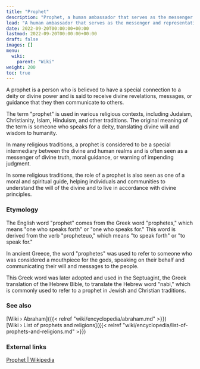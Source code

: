 ```yaml
---
title: "Prophet"
description: "Prophet, a human ambassador that serves as the messenger and representative on behalf of the Elohim, the creator civilization that genetically engineered life on Earth. Throughout history many people have been chosen to serve as prophets. Each of whom had either inspired a new religious movement altogether or at least left a written or oral tradition. In either case, ultimately contributing to the the preservation and shaping of a Elohimian legacy on Earth."
lead: "A human ambassador that serves as the messenger and representative on behalf of the Elohim, the creator civilization that genetically engineered life on Earth. Throughout history many people have been chosen to serve as prophets. Each of whom had either inspired a new religious movement altogether or at least left a written or oral tradition. In either case, ultimately contributing to the the preservation and shaping of a Elohimian legacy on Earth."
date: 2022-09-20T00:00:00+00:00
lastmod: 2022-09-20T00:00:00+00:00
draft: false
images: []
menu:
  wiki:
    parent: "Wiki"
weight: 200
toc: true
---
```


A prophet is a person who is believed to have a special connection to a deity or divine power and is said to receive divine revelations, messages, or guidance that they then communicate to others.

The term "prophet" is used in various religious contexts, including Judaism, Christianity, Islam, Hinduism, and other traditions. The original meaning of the term is someone who speaks for a deity, translating divine will and wisdom to humanity.

In many religious traditions, a prophet is considered to be a special intermediary between the divine and human realms and is often seen as a messenger of divine truth, moral guidance, or warning of impending judgment.

In some religious traditions, the role of a prophet is also seen as one of a moral and spiritual guide, helping individuals and communities to understand the will of the divine and to live in accordance with divine principles.

### Etymology

The English word "prophet" comes from the Greek word "prophetes," which means "one who speaks forth" or "one who speaks for." This word is derived from the verb "propheteuo," which means "to speak forth" or "to speak for."

In ancient Greece, the word "prophetes" was used to refer to someone who was considered a mouthpiece for the gods, speaking on their behalf and communicating their will and messages to the people.

This Greek word was later adopted and used in the Septuagint, the Greek translation of the Hebrew Bible, to translate the Hebrew word "nabi," which is commonly used to refer to a prophet in Jewish and Christian traditions.

### See also

[Wiki › Abraham]({{< relref "wiki/encyclopedia/abraham.md" >}})</br>
[Wiki › List of prophets and religions]({{< relref "wiki/encyclopedia/list-of-prophets-and-religions.md" >}})</br>

### External links

[Prophet | Wikipedia](https://en.wikipedia.org/wiki/Prophet)
